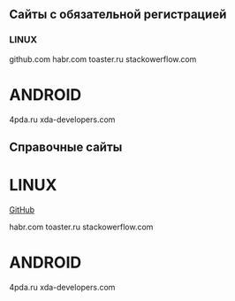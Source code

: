 ## Cайты с обязательной регистрацией

### LINUX

github.com
habr.com
toaster.ru
stackowerflow.com

ANDROID
====
4pda.ru
xda-developers.com


## Справочные сайты ##

LINUX
====
[GitHub](http://github.com)

habr.com
toaster.ru
stackowerflow.com

ANDROID
====
4pda.ru
xda-developers.com
